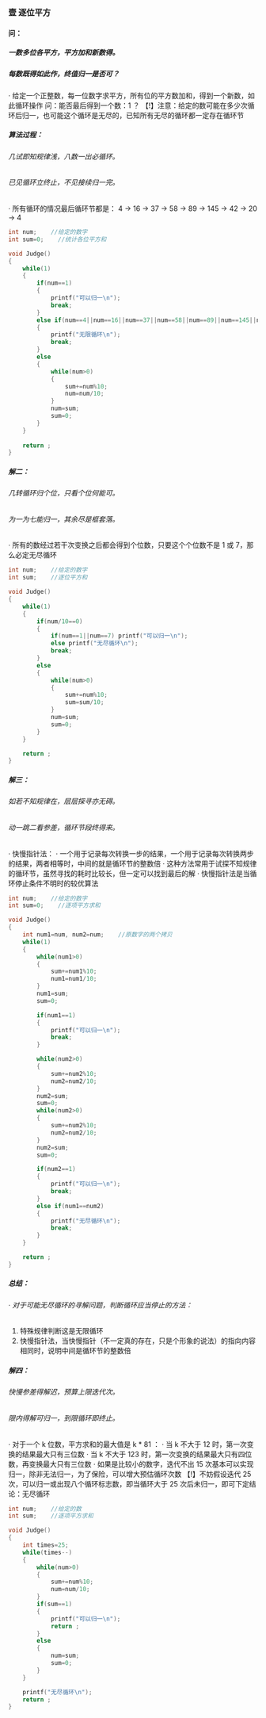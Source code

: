 ### 壹  逐位平方

#### 问：
##### 一数多位各平方，平方加和新数得。
##### 每数既得如此作，终值归一是否可？

· 给定一个正整数，每一位数字求平方，所有位的平方数加和，得到一个新数，如此循环操作
问：能否最后得到一个数：1 ？
【!】注意：给定的数可能在多少次循环后归一，也可能这个循环是无尽的，已知所有无尽的循环都一定存在循环节

##### 算法过程：
###### 几试即知规律浅，八数一出必循环。
###### 已见循环立终止，不见接续归一完。

· 所有循环的情况最后循环节都是：
4 -> 16 -> 37 -> 58 -> 89 -> 145 -> 42 -> 20 -> 4

```C++
int num;    //给定的数字
int sum=0;    //统计各位平方和

void Judge()
{
	while(1)
	{
		if(num==1)
		{
			printf("可以归一\n");
			break;
		}
		else if(num==4||num==16||num==37||num==58||num==89||num==145||num==42||num==20)
		{
			printf("无限循环\n");
			break;
		}
		else
		{
			while(num>0)
			{
				sum+=num%10;
				num=num/10;
			}
			num=sum;
			sum=0;
		}
	}
	
	return ;
}
```

##### 解二：
###### 几转循环归个位，只看个位何能可。
###### 为一为七能归一，其余尽是框套落。

· 所有的数经过若干次变换之后都会得到个位数，只要这个个位数不是 1 或 7，那么必定无尽循环

```C++
int num;    //给定的数字
int sum;    //逐位平方和

void Judge()
{
	while(1)
	{
		if(num/10==0)
		{
			if(num==1||num==7) printf("可以归一\n");
			else printf("无尽循环\n");
			break;
		}
		else
		{
			while(num>0)
			{
				sum+=num%10;
				sum=sum/10;
			}
			num=sum;
			sum=0;
		}
	}

	return ;
}
```

##### 解三：
###### 如若不知规律在，层层探寻亦无碍。
###### 动一跳二看参差，循环节段终得来。

· 快慢指针法：
· 一个用于记录每次转换一步的结果，一个用于记录每次转换两步的结果，两者相等时，中间的就是循环节的整数倍
· 这种方法常用于试探不知规律的循环节，虽然寻找的耗时比较长，但一定可以找到最后的解
· 快慢指针法是当循环停止条件不明时的较优算法
```C++
int num;    //给定的数字
int sum=0;    //逐项平方求和

void Judge()
{
	int num1=num, num2=num;    //原数字的两个拷贝
	while(1)
	{
		while(num1>0)
		{
			sum+=num1%10;
			num1=num1/10;
		}
		num1=sum;
		sum=0;

		if(num1==1)
		{
			printf("可以归一\n");
			break;
		}

		while(num2>0)
		{
			sum+=num2%10;
			num2=num2/10;
		}
		num2=sum;
		sum=0;
		while(num2>0)
		{
			sum+=num2%10;
			num2=num2/10;
		}
		num2=sum;
		sum=0;

		if(num2==1)
		{
			printf("可以归一\n");
			break;
		}
		else if(num1==num2)
		{
			printf("无尽循环\n");
			break;
		}
	}

	return ;
}
```

##### 总结：
###### · 对于可能无尽循环的寻解问题，判断循环应当停止的方法：
1.  特殊规律判断这是无限循环
2.  快慢指针法，当快慢指针（不一定真的存在，只是个形象的说法）的指向内容相同时，说明中间是循环节的整数倍

##### 解四：
###### 快慢参差得解迟，预算上限迭代次。
###### 限内得解可归一，到限循环即终止。

· 对于一个 k 位数，平方求和的最大值是 k * 81 ：
· 当 k 不大于 12 时，第一次变换的结果最大只有三位数
· 当 k 不大于 123 时，第一次变换的结果最大只有四位数，再变换最大只有三位数
· 如果是比较小的数字，迭代不出 15 次基本可以实现归一，除非无法归一，为了保险，可以增大预估循环次数
【!】不妨假设迭代 25 次，可以归一或出现八个循环标志数，即当循环大于 25 次后未归一，即可下定结论：无尽循环

```C++
int num;    //给定的数
int sum;    //逐项平方求和

void Judge()
{
	int times=25;
	while(times--)
	{
		while(num>0)
		{
			sum+=num%10;
			num=num/10;
		}
		if(sum==1)
		{
			printf("可以归一\n");
			return ;
		}
		else
		{
			num=sum;
			sum=0;
		}
	}

	printf("无尽循环\n");
	return ;
}
```

